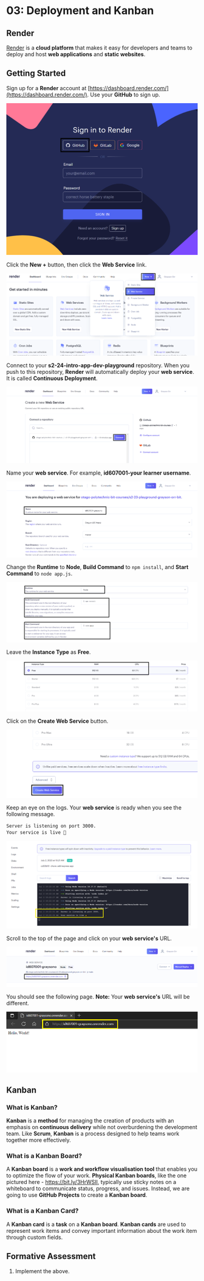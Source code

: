 # 03: Deployment and Kanban

## Render

[Render](https://render.com/) is a **cloud platform** that makes it easy for developers and teams to deploy and host **web applications** and **static websites**.

## Getting Started

Sign up for a **Render** account at [https://dashboard.render.com/](https://dashboard.render.com/). Use your **GitHub** to sign up.

![](<../resources (ignore)/img/03/render-1.PNG>)

Click the **New +** button, then click the **Web Service** link.

![](<../resources (ignore)/img/03/render-2.PNG>)

Connect to your **s2-24-intro-app-dev-playground** repository. When you push to this repository, **Render** will automatically deploy your **web service**. It is called **Continuous Deployment**.

![](<../resources (ignore)/img/03/render-3.PNG>)

Name your **web service**. For example, **id607001-your learner username**.

![](<../resources (ignore)/img/03/render-4.PNG>)

Change the **Runtime** to **Node**, **Build Command** to `npm install`, and **Start Command** to `node app.js`.

![](<../resources (ignore)/img/03/render-5.PNG>)

Leave the **Instance Type** as **Free**.

![](<../resources (ignore)/img/03/render-6.PNG>)

Click on the **Create Web Service** button.

![](<../resources (ignore)/img/03/render-7.PNG>)

Keep an eye on the logs. Your **web service** is ready when you see the following message.

```bash
Server is listening on port 3000.
Your service is live 🎉
```

![](<../resources (ignore)/img/03/render-8.PNG>)

Scroll to the top of the page and click on your **web service's** URL.

![](<../resources (ignore)/img/03/render-9.PNG>)

You should see the following page. **Note:** Your **web service's** URL will be different.

![](<../resources (ignore)/img/03/render-10.PNG>)

## Kanban   

### What is Kanban?

**Kanban** is a **method** for managing the creation of products with an emphasis on **continuous delivery** while not overburdening the development team. Like **Scrum**, **Kanban** is a process designed to help teams work together more effectively.

### What is a Kanban Board?

A **Kanban board** is a **work and workflow visualisation tool** that enables you to optimize the flow of your work. **Physical Kanban boards**, like the one pictured here - <https://bit.ly/3HrWSIl>, typically use sticky notes on a whiteboard to communicate status, progress, and issues. Instead, we are going to use **GitHub Projects** to create a **Kanban board**.

### What is a Kanban Card?

A **Kanban card** is a **task** on a **Kanban board**. **Kanban cards** are used to represent work items and convey important information about the work item through custom fields.

## Formative Assessment

1. Implement the above.